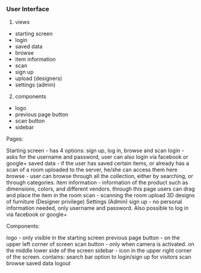 ### User Interface

1. views
* starting screen
* login
* saved data
* browse
* item information
* scan
* sign up
* upload (designers)
* settings (admin)
2. components
* logo
* previous page button
* scan button
* sidebar

Pages:

Starting screen - has 4 options: sign up, log in, browse and scan
login - asks for the username and password, user can also login via facebook or google+
saved data - if the user has saved certain items, or already has a scan of a room uploaded to the server, he/she can access them here
browse - user can browse through all the collection, either by searching, or through categories.
item information - information of the product such as dimensions, colors, and different vendors. through this page users can drag and place the item in the room
scan - scanning the room
upload 3D designs of furniture (Designer privilege)
Settings (Admin)
sign up - no personal information needed, only username and password. Also possible to log in via facebook or google+ 

Components:

logo - only visible in the starting screen 
previous page button - on the upper left corner of screen
scan button - only when camera is activated. on the middle lower side of the screen
sidebar - icon in the upper right corner of the screen. contains:
search bar 
option to login/sign up for visitors
scan
browse
saved data
logout

